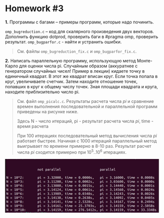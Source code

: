 # Homework #3

**1.** Программы с багами – примеры программ, которые надо починить.

`omp_bugreduction.c` – код для скалярного произведения двух векторов. 
Дополнить функцию dotprod, проверить баги в #pragma omp, проверить результат.
`omp_bugparfor.c` - найти и устранить ошибки.

> См. файлы `omp_bugreduction_fix.c` и `omp_bugparfor_fix.c`.

**2.** Написать параллельную программу, использующую метод Монте-Карло для оценки числа pi. 
Случайным образом (аккуратнее с генератором случайных чисел! Пример в лекции) 
кидаете точку в единичный квадрат. В этот же квадрат вписан круг. 
Если точка попала в круг, увеличиваете счетчик. Затем находите отношение точек, попавших в круг к общему числу точек. 
Зная площади квадрата и круга, находите приблизительно число pi.

> См. файл `omp_picalc.c`. Результаты расчета числа *pi* 
и сравнение времен выполнения последовательной и параллельной программ приведены на рисунке ниже. 
> 
> Здесь N - число итераций, pi - результат расчета числа *pi*, time - время расчета
> 
> При 100 итерациях последовательный метод вычисления числа *pi* работает быстрее. 
Начиная с 1000 итераций параллельный метод выигрывает по времени примерно в 8-10 раз. 
Результат расчет числа *pi* сходится примерно при $10^5 .. 10^6$ итерациях.

![alt text](https://github.com/Dmitry-Galkin/HPC_homeworks/blob/main/HW3/%D0%A1%D0%BD%D0%B8%D0%BC%D0%BE%D0%BA%20%D1%8D%D0%BA%D1%80%D0%B0%D0%BD%D0%B0%20%D0%BE%D1%82%202022-10-03%2019-08-20.png)

